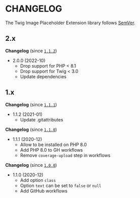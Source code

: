 # CHANGELOG

The Twig Image Placeholder Extension library follows [SemVer](http://semver.org/).

## 2.x

**Changelog** (since [`1.1.2`](https://github.com/ker0x/twig-image-placeholder-extension/compare/1.1.2...2.0.0))

- 2.0.0 (2022-10)
    - Drop support for PHP < 8.1
    - Drop support for Twig < 3.0
    - Update dependencies

## 1.x

**Changelog** (since [`1.1.1`](https://github.com/ker0x/twig-image-placeholder-extension/compare/1.1.1...1.1.2))

- 1.1.2 (2021-01)
    - Update .gitattributes
    
**Changelog** (since [`1.1.0`](https://github.com/ker0x/twig-image-placeholder-extension/compare/1.1.0...1.1.1))

- 1.1.1 (2020-12)
    - Allow to be installed on PHP 8.0
    - Add PHP 8.0 to GH workflows
    - Remove `coverage-upload` step in workflows

**Changelog** (since [`1.0.0`](https://github.com/ker0x/twig-image-placeholder-extension/compare/1.0.0...1.1.0))

- 1.1.0 (2020-12)
    - Add option `class`
    - Option `text` can be set to `false` or `null`
    - Add GitHub workflows
